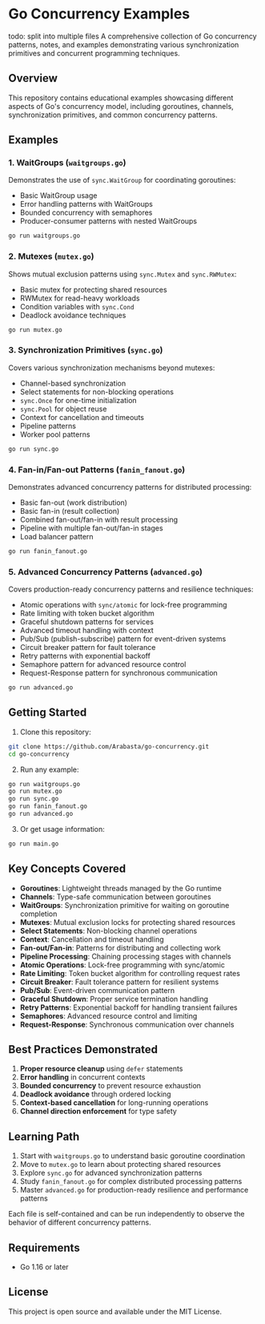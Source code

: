 # Go Concurrency Examples
todo: split into multiple files 
A comprehensive collection of Go concurrency patterns, notes, and examples demonstrating various synchronization primitives and concurrent programming techniques.

## Overview

This repository contains educational examples showcasing different aspects of Go's concurrency model, including goroutines, channels, synchronization primitives, and common concurrency patterns.

## Examples

### 1. WaitGroups (`waitgroups.go`)
Demonstrates the use of `sync.WaitGroup` for coordinating goroutines:
- Basic WaitGroup usage
- Error handling patterns with WaitGroups
- Bounded concurrency with semaphores
- Producer-consumer patterns with nested WaitGroups

```bash
go run waitgroups.go
```

### 2. Mutexes (`mutex.go`)
Shows mutual exclusion patterns using `sync.Mutex` and `sync.RWMutex`:
- Basic mutex for protecting shared resources
- RWMutex for read-heavy workloads
- Condition variables with `sync.Cond`
- Deadlock avoidance techniques

```bash
go run mutex.go
```

### 3. Synchronization Primitives (`sync.go`)
Covers various synchronization mechanisms beyond mutexes:
- Channel-based synchronization
- Select statements for non-blocking operations
- `sync.Once` for one-time initialization
- `sync.Pool` for object reuse
- Context for cancellation and timeouts
- Pipeline patterns
- Worker pool patterns

```bash
go run sync.go
```

### 4. Fan-in/Fan-out Patterns (`fanin_fanout.go`)
Demonstrates advanced concurrency patterns for distributed processing:
- Basic fan-out (work distribution)
- Basic fan-in (result collection)
- Combined fan-out/fan-in with result processing
- Pipeline with multiple fan-out/fan-in stages
- Load balancer pattern

```bash
go run fanin_fanout.go
```

### 5. Advanced Concurrency Patterns (`advanced.go`)
Covers production-ready concurrency patterns and resilience techniques:
- Atomic operations with `sync/atomic` for lock-free programming
- Rate limiting with token bucket algorithm
- Graceful shutdown patterns for services
- Advanced timeout handling with context
- Pub/Sub (publish-subscribe) pattern for event-driven systems
- Circuit breaker pattern for fault tolerance
- Retry patterns with exponential backoff
- Semaphore pattern for advanced resource control
- Request-Response pattern for synchronous communication

```bash
go run advanced.go
```

## Getting Started

1. Clone this repository:
```bash
git clone https://github.com/Arabasta/go-concurrency.git
cd go-concurrency
```

2. Run any example:
```bash
go run waitgroups.go
go run mutex.go
go run sync.go
go run fanin_fanout.go
go run advanced.go
```

3. Or get usage information:
```bash
go run main.go
```

## Key Concepts Covered

- **Goroutines**: Lightweight threads managed by the Go runtime
- **Channels**: Type-safe communication between goroutines
- **WaitGroups**: Synchronization primitive for waiting on goroutine completion
- **Mutexes**: Mutual exclusion locks for protecting shared resources
- **Select Statements**: Non-blocking channel operations
- **Context**: Cancellation and timeout handling
- **Fan-out/Fan-in**: Patterns for distributing and collecting work
- **Pipeline Processing**: Chaining processing stages with channels
- **Atomic Operations**: Lock-free programming with sync/atomic
- **Rate Limiting**: Token bucket algorithm for controlling request rates
- **Circuit Breaker**: Fault tolerance pattern for resilient systems
- **Pub/Sub**: Event-driven communication pattern
- **Graceful Shutdown**: Proper service termination handling
- **Retry Patterns**: Exponential backoff for handling transient failures
- **Semaphores**: Advanced resource control and limiting
- **Request-Response**: Synchronous communication over channels

## Best Practices Demonstrated

1. **Proper resource cleanup** using `defer` statements
2. **Error handling** in concurrent contexts
3. **Bounded concurrency** to prevent resource exhaustion
4. **Deadlock avoidance** through ordered locking
5. **Context-based cancellation** for long-running operations
6. **Channel direction enforcement** for type safety

## Learning Path

1. Start with `waitgroups.go` to understand basic goroutine coordination
2. Move to `mutex.go` to learn about protecting shared resources
3. Explore `sync.go` for advanced synchronization patterns
4. Study `fanin_fanout.go` for complex distributed processing patterns
5. Master `advanced.go` for production-ready resilience and performance patterns

Each file is self-contained and can be run independently to observe the behavior of different concurrency patterns.

## Requirements

- Go 1.16 or later

## License

This project is open source and available under the MIT License.
